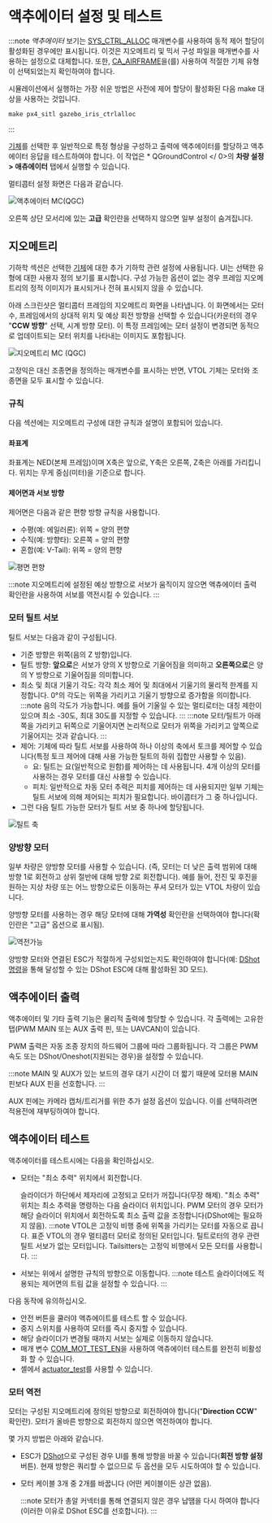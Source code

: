 # 액추에이터 설정 및 테스트

:::note
*액추에이터* 보기는 [SYS_CTRL_ALLOC](../advanced_config/parameter_reference.md#SYS_CTRL_ALLOC) 매개변수를 사용하여 동적 제어 할당이 활성화된 경우에만 표시됩니다. 이것은 지오메트리 및 믹서 구성 파일을 매개변수를 사용하는 설정으로 대체합니다. 또한, [CA_AIRFRAME](../advanced_config/parameter_reference.md#CA_AIRFRAME)을(를) 사용하여 적절한 기체 유형이 선택되었는지 확인하여야 합니다.

시뮬레이션에서 실행하는 가장 쉬운 방법은 사전에 제어 할당이 활성화된 다음 make 대상을 사용하는 것입니다.
```
make px4_sitl gazebo_iris_ctrlalloc
```
:::

[기체](../config/airframe.md)를 선택한 후 일반적으로 특정 형상을 구성하고 출력에 액추에이터를 할당하고 액추에이터 응답을 테스트하여야 합니다. 이 작업은 * QGroundControl </ 0>의 **차량 설정 > 애츄에이터** 탭에서 실행할 수 있습니다.</p>

멀티콥터 설정 화면은 다음과 같습니다.

![액추에이터 MC(QGC)](../../assets/config/actuators/qgc_actuators_mc_aux.png)

오른쪽 상단 모서리에 있는 **고급** 확인란을 선택하지 않으면 일부 설정이 숨겨집니다.

## 지오메트리

기하학 섹션은 선택한 [기체](../config/airframe.md)에 대한 추가 기하학 관련 설정에 사용됩니다. UI는 선택한 유형에 대한 사용자 정의 보기를 표시합니다. 구성 가능한 옵션이 없는 경우 프레임 지오메트리의 정적 이미지가 표시되거나 전혀 표시되지 않을 수 있습니다.

아래 스크린샷은 멀티콥터 프레임의 지오메트리 화면을 나타냅니다. 이 화면에서는 모터 수, 프레임에서의 상대적 위치 및 예상 회전 방향을 선택할 수 있습니다(카운터의 경우 "**CCW 방향**" 선택, 시계 방향 모터). 이 특정 프레임에는 모터 설정이 변경되면 동적으로 업데이트되는 모터 위치를 나타내는 이미지도 포함됩니다.

![지오메트리 MC (QGC)](../../assets/config/actuators/qgc_actuators_mc_geometry.png)

고정익은 대신 조종면을 정의하는 매개변수를 표시하는 반면, VTOL 기체는 모터와 조종면을 모두 표시할 수 있습니다.


### 규칙

다음 섹션에는 지오메트리 구성에 대한 규칙과 설명이 포함되어 있습니다.

#### 좌표계

좌표계는 NED(본체 프레임)이며 X축은 앞으로, Y축은 오른쪽, Z축은 아래를 가리킵니다. 위치는 무게 중심(미터)을 기준으로 합니다.

#### 제어면과 서보 방향

제어면은 다음과 같은 편향 방향 규칙을 사용합니다.
- 수평(예: 에일러론): 위쪽 = 양의 편향
- 수직(예: 방향타): 오른쪽 = 양의 편향
- 혼합(예: V-Tail): 위쪽 = 양의 편향

![평면 편향](../../assets/config/actuators/plane_servo_convention.png)

:::note
지오메트리에 설정된 예상 방향으로 서보가 움직이지 않으면 액츄에이터 출력 확인란을 사용하여 서보를 역전시킬 수 있습니다.
:::


### 모터 틸트 서보

틸트 서보는 다음과 같이 구성됩니다.
- 기준 방향은 위쪽(음의 Z 방향)입니다.
- 틸트 방향: **앞으로**은 서보가 양의 X 방향으로 기울어짐을 의미하고 **오른쪽으로**은 양의 Y 방향으로 기울어짐을 의미합니다.
- 최소 및 최대 기울기 각도: 각각 최소 제어 및 최대에서 기울기의 물리적 한계를 지정합니다. 0°의 각도는 위쪽을 가리키고 기울기 방향으로 증가함을 의미합니다. :::note
음의 각도가 가능합니다. 예를 들어 기울일 수 있는 멀티로터는 대칭 제한이 있으며 최소 -30도, 최대 30도를 지정할 수 있습니다.
::: :::note
모터/틸트가 아래쪽을 가리키고 뒤쪽으로 기울어지면 논리적으로 모터가 위쪽을 가리키고 앞쪽으로 기울어지는 것과 같습니다.
:::
- 제어: 기체에 따라 틸트 서보를 사용하여 하나 이상의 축에서 토크를 제어할 수 있습니다(특정 토크 제어에 대해 사용 가능한 틸트의 하위 집합만 사용할 수 있음).
  - 요: 틸트는 요(일반적으로 원함)를 제어하는 데 사용됩니다. 4개 이상의 모터를 사용하는 경우 모터를 대신 사용할 수 있습니다.
  - 피치: 일반적으로 차동 모터 추력은 피치를 제어하는 데 사용되지만 일부 기체는 틸트 서보에 의해 제어되는 피치가 필요합니다. 바이콥터가 그 중 하나입니다.
- 그런 다음 틸트 가능한 모터가 틸트 서보 중 하나에 할당됩니다.

![틸트 축](../../assets/config/actuators/tilt_axis.png)


### 양방향 모터

일부 차량은 양방향 모터를 사용할 수 있습니다. (즉, 모터는 더 낮은 출력 범위에 대해 방향 1로 회전하고 상위 절반에 대해 방향 2로 회전합니다). 예를 들어, 전진 및 후진을 원하는 지상 차량 또는 어느 방향으로든 이동하는 푸셔 모터가 있는 VTOL 차량이 있습니다.

양방향 모터를 사용하는 경우 해당 모터에 대해 **가역성** 확인란을 선택하여야 합니다(확인란은 "고급" 옵션으로 표시됨).

![역전가능](../../assets/config/actuators/qgc_geometry_reversible.png)

양방향 모터와 연결된 ESC가 적절하게 구성되었는지도 확인하여야 합니다(예: [DShot 명령](../peripherals/dshot.md#commands)을 통해 달성할 수 있는 DShot ESC에 대해 활성화된 3D 모드).


## 액추에이터 출력

액추에이터 및 기타 출력 기능은 물리적 출력에 할당할 수 있습니다. 각 출력에는 고유한 탭(PWM MAIN 또는 AUX 출력 핀, 또는 UAVCAN)이 있습니다.

PWM 출력은 자동 조종 장치의 하드웨어 그룹에 따라 그룹화됩니다. 각 그룹은 PWM 속도 또는 DShot/Oneshot(지원되는 경우)을 설정할 수 있습니다.

:::note
MAIN 및 AUX가 있는 보드의 경우 대기 시간이 더 짧기 때문에 모터용 MAIN 핀보다 AUX 핀을 선호합니다.
:::

AUX 핀에는 카메라 캡처/트리거를 위한 추가 설정 옵션이 있습니다. 이를 선택하려면 적용전에 재부팅하여야 합니다.


## 액추에이터 테스트

<!-- Not documented: "Identify and assign motors" -->
 
액추에이터를 테스트시에는 다음을 확인하십시오.
- 모터는 "최소 추력" 위치에서 회전합니다.

  슬라이더가 하단에서 제자리에 고정되고 모터가 꺼집니다(무장 해제). "최소 추력" 위치는 최소 추력을 명령하는 다음 슬라이더 위치입니다. PWM 모터의 경우 모터가 해당 슬라이더 위치에서 회전하도록 최소 출력 값을 조정합니다(DShot에는 필요하지 않음). :::note
VTOL은 고정익 비행 중에 위쪽을 가리키는 모터를 자동으로 끕니다.
표준 VTOL의 경우 멀티콥터 모터로 정의된 모터입니다.
틸트로터의 경우 관련 틸트 서보가 없는 모터입니다.
Tailsitters는 고정익 비행에서 모든 모터를 사용합니다.
:::
- 서보는 위에서 설명한 규칙의 방향으로 이동합니다. :::note
테스트 슬라이더에도 적용되는 제어면의 트림 값을 설정할 수 있습니다.
:::

다음 동작에 유의하십시오.
- 안전 버튼을 쿨러야 액츄에이트를 테스트 할 수 있습니다.
- 중지 스위치를 사용하여 모터를 즉시 중지할 수 있습니다.
- 해당 슬라이더가 변경될 때까지 서보는 실제로 이동하지 않습니다.
- 매개 변수 [COM_MOT_TEST_EN](../advanced_config/parameter_reference.md#COM_MOT_TEST_EN)을 사용하여 액츄에이터 테스트를 완전히 비활성화 할 수 있습니다.
- 셸에서 [actuator_test](../modules/modules_command.md#actuator-test)를 사용할 수 있습니다.

### 모터 역전

모터는 구성된 지오메트리에 정의된 방향으로 회전하여야 합니다("**Direction CCW**" 확인란). 모터가 올바른 방향으로 회전하지 않으면 역전하여야 합니다.

몇 가지 방법은 아래와 같습니다.
- ESC가 [DShot](../peripherals/dshot.md)으로 구성된 경우 UI를 통해 방향을 바꿀 수 있습니다(**회전 방향 설정** 버튼). 현재 방향은 쿼리할 수 없으므로 두 옵션을 모두 시도하여야 할 수 있습니다.
- 모터 케이블 3개 중 2개를 바꿉니다 (어떤 케이블이든 상관 없음).

  :::note
모터가 총알 커넥터를 통해 연결되지 않은 경우 납땜을 다시 하여야 합니다 (이러한 이유로 DShot ESC를 선호합니다).
:::
